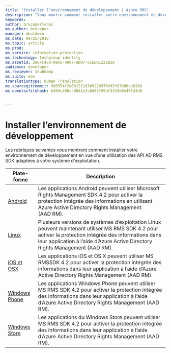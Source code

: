 ```yaml
---
title: "Installer l’environnement de développement | Azure RMS"
description: "Vous montre comment installer votre environnement de développement en vue d’une utilisation des API AD RMS SDK adaptées à votre système d’exploitation."
keywords: 
author: bruceperlerms
ms.author: bruceper
manager: mbaldwin
ms.date: 09/25/2016
ms.topic: article
ms.prod: 
ms.service: information-protection
ms.technology: techgroup-identity
ms.assetid: 296FC4C0-99C6-4997-AD97-5CEE01221B1A
audience: developer
ms.reviewer: shubhamp
ms.suite: ems
translationtype: Human Translation
ms.sourcegitcommit: 9d8354f2d68f211d349226970fd2f83dd0ce810b
ms.openlocfilehash: b369c480cc9841a7c8d92f95af3319e0e49f43d0


---
```


# <a name="setup-developer-environment"></a>Installer l’environnement de développement

Les rubriques suivantes vous montrent comment installer votre environnement de développement en vue d’une utilisation des API AD RMS SDK adaptées à votre système d’exploitation.

|Plate-forme | Description|
|------|------------|
|[Android](android-sdk.md)| Les applications Android peuvent utiliser Microsoft Rights Management SDK 4.2 pour activer la protection intégrée des informations en utilisant Azure Active Directory Rights Management (AAD RM).|
|[Linux](linux-setup.md)|Plusieurs versions de systèmes d’exploitation Linux peuvent maintenant utiliser MS RMS SDK 4.2 pour activer la protection intégrée des informations dans leur application à l’aide d’Azure Active Directory Rights Management (AAD RM).|
|[iOS et OSX](ios-sdk.md)|Les applications iOS et OS X peuvent utiliser MS RMSSDK 4.2 pour activer la protection intégrée des informations dans leur application à l’aide d’Azure Active Directory Rights Management (AAD RM).|
|[Windows Phone](windows-phone-apps.md)|Les applications Windows Phone peuvent utiliser MS RMS SDK 4.2 pour activer la protection intégrée des informations dans leur application à l’aide d’Azure Active Directory Rights Management (AAD RM).|
|[Windows Store](winrt-sdk.md)|Les applications du Windows Store peuvent utiliser MS RMS SDK 4.2 pour activer la protection intégrée des informations dans leur application à l’aide d’Azure Active Directory Rights Management (AAD RM).|

 

 

 



<!--HONumber=Nov16_HO2-->


